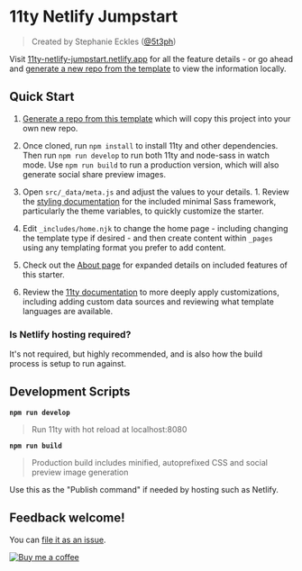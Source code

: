 # 11ty Netlify Jumpstart

> Created by Stephanie Eckles ([@5t3ph](https://twitter.com/5t3ph))

Visit [11ty-netlify-jumpstart.netlify.app](https://11ty-netlify-jumpstart.netlify.app/) for all the feature details - or go ahead and [generate a new repo from the template](https://github.com/5t3ph/11ty-netlify-jumpstart/generate) to view the information locally.

## Quick Start

1. [Generate a repo from this template](https://github.com/5t3ph/11ty-netlify-jumpstart/generate)
   which will copy this project into your own new repo.

1. Once cloned, run `npm install` to install 11ty and other dependencies. Then run `npm run develop` to run both 11ty and node-sass in watch
   mode. Use `npm run build` to run a production version, which will also generate social share
   preview images.

1. Open `src/_data/meta.js` and adjust the values to your details. 1. Review the
   [styling documentation](https://5t3ph.github.io/html-sass-jumpstart/) for the included minimal
   Sass framework, particularly the theme variables, to quickly customize the starter.

1. Edit `_includes/home.njk` to change the home page - including changing the template type if desired -
   and then create content within `_pages` using any templating format you prefer to add content.

1. Check out the [About page](https://11ty-netlify-jumpstart.netlify.app/about/) for expanded details on included features of this starter.

1. Review the [11ty documentation](https://11ty.dev) to more deeply apply customizations, including
   adding custom data sources and reviewing what template languages are available.

### Is Netlify hosting required?

It's not required, but highly recommended, and is also how the build process is setup to run
against.

## Development Scripts

**`npm run develop`**

> Run 11ty with hot reload at localhost:8080

**`npm run build`**

> Production build includes minified, autoprefixed CSS and social preview image generation

Use this as the "Publish command" if needed by hosting such as Netlify.

## Feedback welcome!

You can [file it as an issue](https://github.com/5t3ph/11ty-netlify-jumpstart/issues).

[![Buy me a coffee](https://cdn.buymeacoffee.com/buttons/default-violet.png)](https://www.buymeacoffee.com/moderncss)
